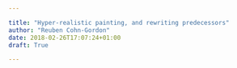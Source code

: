 ```yaml
---

title: "Hyper-realistic painting, and rewriting predecessors"
author: "Reuben Cohn-Gordon"
date: 2018-02-26T17:07:24+01:00
draft: True

---
```

